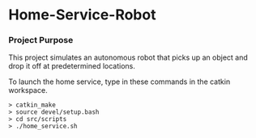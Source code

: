 # Home-Service-Robot
### Project Purpose
This project simulates an autonomous robot that picks up an object and drop it off at predetermined locations. 


To launch the home service, type in these commands in the catkin workspace. 
```
> catkin_make
> source devel/setup.bash
> cd src/scripts
> ./home_service.sh
```

